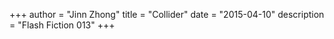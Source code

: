 +++
author = "Jinn Zhong"
title = "Collider"
date = "2015-04-10"
description = "Flash Fiction 013"
+++
